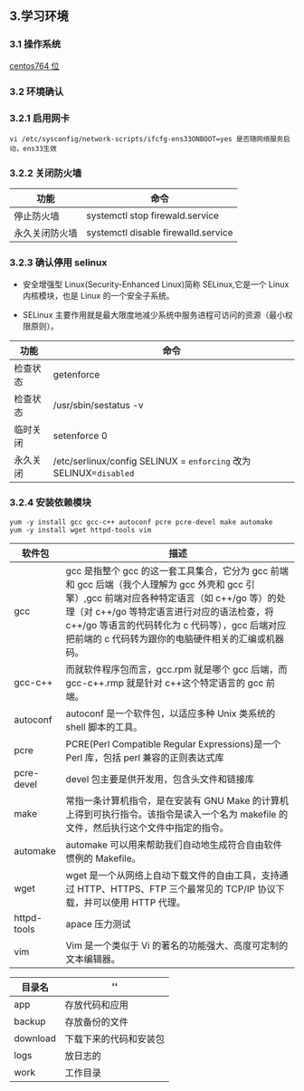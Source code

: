 ## 3.学习环境

### 3.1 操作系统

[centos764 位](http://59.80.44.49/isoredirect.centos.org/centos/7/isos/x86_64/CentOS-7-x86_64-DVD-1810.iso)

### 3.2 环境确认

### 3.2.1 启用网卡

```
vi /etc/sysconfig/network-scripts/ifcfg-ens33ONBOOT=yes 是否随网络服务启动，ens33生效
```

### 3.2.2 关闭防火墙

| 功能           | 命令                                |
| -------------- | ----------------------------------- |
| 停止防火墙     | systemctl stop firewald.service     |
| 永久关闭防火墙 | systemctl disable firewalld.service |

### 3.2.3 确认停用 selinux

* 安全增强型 Linux(Security-Enhanced Linux)简称 SELinux,它是一个 Linux 内核模块，也是 Linux 的一个安全子系统。

- SELinux 主要作用就是最大限度地减少系统中服务进程可访问的资源（最小权限原则）。

| 功能     | 命令                                                               |
| -------- | ------------------------------------------------------------------ |
| 检查状态 | getenforce                                                         |
| 检查状态 | /usr/sbin/sestatus -v                                              |
| 临时关闭 | setenforce 0                                                       |
| 永久关闭 | /etc/serlinux/config SELINUX = `enforcing` 改为 SELINUX=`disabled` |

### 3.2.4 安装依赖模块

```
yum -y install gcc gcc-c++ autoconf pcre pcre-devel make automake
yum -y install wget httpd-tools vim
```

| 软件包      | 描述                                                                                                                                                                                                                                                                                                 |
| ----------- | ---------------------------------------------------------------------------------------------------------------------------------------------------------------------------------------------------------------------------------------------------------------------------------------------------- |
| gcc         | gcc 是指整个 gcc 的这一套工具集合，它分为 gcc 前端和 gcc 后端（我个人理解为 gcc 外壳和 gcc 引擎）,gcc 前端对应各种特定语言（如 c++/go 等）的处理（对 c++/go 等特定语言进行对应的语法检查，将 c++/go 等语言的代码转化为 c 代码等），gcc 后端对应把前端的 c 代码转为跟你的电脑硬件相关的汇编或机器码。 |
| gcc-c++     | 而就软件程序包而言，gcc.rpm 就是哪个 gcc 后端，而 gcc-c++.rmp 就是针对 c++这个特定语言的 gcc 前端。                                                                                                                                                                                                  |
| autoconf    | autoconf 是一个软件包，以适应多种 Unix 类系统的 shell 脚本的工具。                                                                                                                                                                                                                                   |
| pcre        | PCRE(Perl Compatible Regular Expressions)是一个 Perl 库，包括 perl 兼容的正则表达式库                                                                                                                                                                                                                |
| pcre-devel  | devel 包主要是供开发用，包含头文件和链接库                                                                                                                                                                                                                                                           |
| make        | 常指一条计算机指令，是在安装有 GNU Make 的计算机上得到可执行指令。该指令是读入一个名为 makefile 的文件，然后执行这个文件中指定的指令。                                                                                                                                                               |
| automake    | automake 可以用来帮助我们自动地生成符合自由软件惯例的 Makefile。                                                                                                                                                                                                                                     |
| wget        | wget 是一个从网络上自动下载文件的自由工具，支持通过 HTTP、HTTPS、FTP 三个最常见的 TCP/IP 协议下载，并可以使用 HTTP 代理。                                                                                                                                                                            |
| httpd-tools | apace 压力测试                                                                                                                                                                                                                                                                                       |
| vim         | Vim 是一个类似于 Vi 的著名的功能强大、高度可定制的文本编辑器。                                                                                                                                                                                                                                       |

| 目录名   | ''                     |
| -------- | ---------------------- |
| app      | 存放代码和应用         |
| backup   | 存放备份的文件         |
| download | 下载下来的代码和安装包 |
| logs     | 放日志的               |
| work     | 工作目录               |
